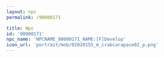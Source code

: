 ```yaml
---
layout: npc
permalink: /90000171

title: Npc
id: '90000171'
npc_name: 'NPCNAME_90000171_NAME:[F]Develop'
icon_url: 'portrait/mob/02020155_m_crabcarapace02_p.png'
---
```

